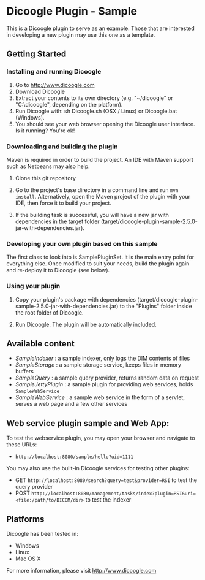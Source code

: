 Dicoogle Plugin - Sample 
========================

This is a Dicoogle plugin to serve as an example. Those that are interested in developing a new
plugin may use this one as a template.

Getting Started
---------------

### Installing and running Dicoogle

1. Go to http://www.dicoogle.com
2. Download Dicoogle
3. Extract your contents to its own directory (e.g. "~/dicoogle" or "C:\dicoogle", depending on the platform).
4. Run Dicoogle with: sh Dicoogle.sh (OSX / Linux) or Dicoogle.bat (Windows).
5. You should see your web browser opening the Dicoogle user interface. Is it running? You're ok!

### Downloading and building the plugin

Maven is required in order to build the project. An IDE with Maven support such as Netbeans may also help.

1. Clone this git repository

2. Go to the project's base directory in a command line and run `mvn install`. Alternatively, open
   the Maven project of the plugin with your IDE, then force it to build your project.

3. If the building task is successful, you will have a new jar with dependencies in the target
   folder (target/dicoogle-plugin-sample-2.5.0-jar-with-dependencies.jar).

### Developing your own plugin based on this sample

The first class to look into is SamplePluginSet. It is the main entry point for everything else.
Once modified to suit your needs, build the plugin again and re-deploy it to Dicoogle (see below).

### Using your plugin

1. Copy your plugin's package with dependencies (target/dicoogle-plugin-sample-2.5.0-jar-with-dependencies.jar)
   to the "Plugins" folder inside the root folder of Dicoogle.

2. Run Dicoogle. The plugin will be automatically included.

Available content
-----------------

- _SampleIndexer_ : a sample indexer, only logs the DIM contents of files
- _SampleStorage_ : a sample storage service, keeps files in memory buffers
- _SampleQuery_ : a sample query provider, returns random data on request
- _SampleJettyPlugin_ : a sample plugin for providing web services, holds `SampleWebService`
- _SampleWebService_ : a sample web service in the form of a servlet, serves a web page and a few other services

Web service plugin sample and Web App: 
--------------------------------------

To test the webservice plugin, you may open your browser and navigate to these URLs:

- `http://localhost:8080/sample/hello?uid=1111`

You may also use the built-in Dicoogle services for testing other plugins:

- GET `http://localhost:8080/search?query=test&provider=RSI` to test the query provider
- POST `http://localhost:8080/management/tasks/index?plugin=RSI&uri=<file:/path/to/DICOM/dir>` to test the indexer

Platforms
----------

Dicoogle has been tested in:

- Windows
- Linux
- Mac OS X

For more information, please visit http://www.dicoogle.com

